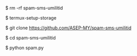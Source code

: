 
$ rm -rf spam-sms-umilitid

$ termux-setup-storage

$ git clone https://github.com/ASEP-MY/spam-sms-umilitid

$ cd spam-sms-umilitid

$ python spam.py
